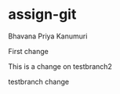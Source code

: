# assign-git
Bhavana Priya Kanumuri 

First change 


This is a change on testbranch2 

testbranch change

